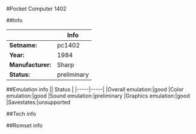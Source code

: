 #Pocket Computer 1402

##Info

||Info|
|-----|-----|
|**Setname:**|pc1402
|**Year:**|1984
|**Manufacturer:**|Sharp
|**Status:**|preliminary

##Emulation info
|| Status |
|-----|-----|
|Overall emulation:|good
|Color emulation:|good
|Sound emulation:|preliminary
|Graphics emulation:|good
|Savestates:|unsupported

##Tech info

##Romset info

<!--- START OF EDITED COMMENT DO NOT TOUCH TEXT ABOVE-->
